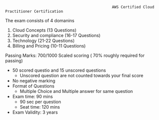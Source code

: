                                                     AWS Certified Cloud Practitioner Certification
                                                    
 The exam consists of 4 domanins
1. Cloud Concepts (13 Questions)
2. Security and compliance (16-17 Questions)
4. Technology (21-22 Questions)
5. Billing and Pricing (10-11 Questions)



Passing Marks: 700/1000
Scaled scoring ( 70% roughly required for passing)

- 50 scored questio and 15 unscored questions
  - Unscored question are not counted towards your final score 
- No negative marking
- Format of Questions
  - Multiple Choice and Multiple answer for same question
- Exam time: 90 mins
  - 90 sec per question
  - Seat time: 120 mins
- Exam Validity: 3 years
